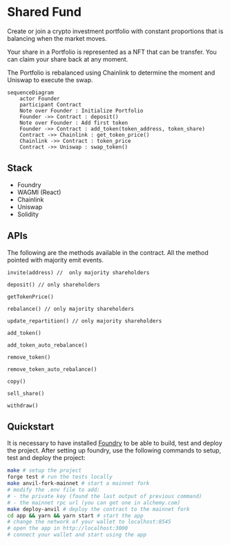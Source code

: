 # Shared Fund

Create or join a crypto investment portfolio with constant proportions that is balancing when the market moves.

Your share in a Portfolio is represented as a NFT that can be transfer. You can claim your share back at any moment.

The Portfolio is rebalanced using Chainlink to determine the moment and Uniswap to execute the swap.

```mermaid
sequenceDiagram
    actor Founder
    participant Contract
    Note over Founder : Initialize Portfolio
    Founder ->> Contract : deposit()
    Note over Founder : Add first token
    Founder ->> Contract : add_token(token_address, token_share)
    Contract ->> Chainlink : get_token_price()
    Chainlink ->> Contract : token_price
    Contract ->> Uniswap : swap_token()
```

## Stack

- Foundry
- WAGMI (React)
- Chainlink
- Uniswap
- Solidity

## APIs

The following are the methods available in the contract. All the method pointed with majority emit events.

```solidity
invite(address) //  only majority shareholders

deposit() // only shareholders

getTokenPrice() 

rebalance() // only majority shareholders

update_repartition() // only majority shareholders

add_token()

add_token_auto_rebalance()

remove_token()

remove_token_auto_rebalance()

copy()

sell_share()

withdraw()
```

## Quickstart

It is necessary to have installed [Foundry](https://book.getfoundry.sh/getting-started/installation) to be able to build, test and deploy the project. After setting up foundry, use the following commands to setup, test and deploy the project:

```sh
make # setup the project
forge test # run the tests locally
make anvil-fork-mainnet # start a mainnet fork
# modify the .env file to add:
# - the private key (found the last output of previous command)
# - the mainnet rpc url (you can get one in alchemy.com)
make deploy-anvil # deploy the contract to the mainnet fork
cd app && yarn && yarn start # start the app
# change the network of your wallet to localhost:8545
# open the app in http://localhost:3000
# connect your wallet and start using the app
```
